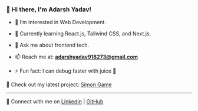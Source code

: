 ### 👋 Hi there, I'm Adarsh Yadav!

- 👀 I’m interested in Web Development.
- 🌱 Currently learning React.js, Tailwind CSS, and Next.js.

- 💬 Ask me about frontend tech.
- 📫 Reach me at: **adarshyadav918273@gmail.com**
- ⚡ Fun fact: I can debug faster with juice 🧃

🚀 Check out my latest project: [Simon Game](https://bit.ly/SimonGame)

---

🔗 Connect with me on [LinkedIn](https://www.linkedin.com/in/adarshyadav9/) | [GitHub](https://github.com/AdarshYadav9)
